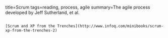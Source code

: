 title=Scrum
tags=reading, process, agile
summary=The agile process developed by Jeff Sutherland, et al.
~~~~~~

[Scrum and XP from the Trenches](http://www.infoq.com/minibooks/scrum-xp-from-the-trenches-2)

